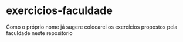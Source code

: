 # exercicios-faculdade
Como o próprio nome já sugere colocarei os exercícios propostos pela faculdade neste repositório
